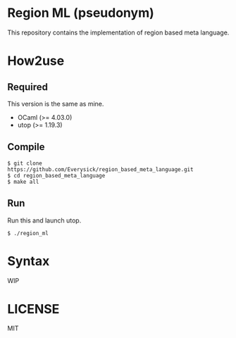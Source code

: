 # Region ML (pseudonym)

This repository contains the implementation of region based meta language.

# How2use

## Required

This version is the same as mine.

- OCaml (>= 4.03.0)
- utop (>= 1.19.3)

## Compile

```
$ git clone https://github.com/Everysick/region_based_meta_language.git
$ cd region_based_meta_language
$ make all
```

## Run

Run this and launch utop.

```
$ ./region_ml
```

# Syntax

WIP

# LICENSE
MIT

